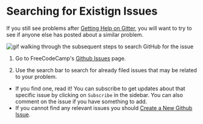 # Searching for Existign Issues

If you still see problems after [Getting Help on Gitter](FreeCodeCamp-Gitter-Help), you will want to try to see if anyone else has posted about a similar problem.

![gif walking through the subsequent steps to search GitHub for the issue](http://i.imgur.com/MdrSdQW.gif)

1. Go to FreeCodeCamp's [Github Issues](https://github.com/FreeCodeCamp/FreeCodeCamp/issues) page.

2. Use the search bar to search for already filed issues that may be related to your problem.

  - If you find one, read it! You can subscribe to get updates about that specific issue by clicking on `Subscribe` in the sidebar. You can also comment on the issue if you have something to add.
  - If you cannot find any relevant issues you should [Create a New Github Issue](Creating-A-New-Github-Issue).

